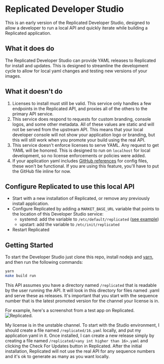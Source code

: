 # Replicated Developer Studio

This is an early version of the Replicated Developer Studio, designed to allow a developer to run a local API and quickly iterate while building a Replicated application.

## What it does do
The Replicated Developer Studio can provide YAML releases to Replicated for install and updates. This is designed to streamline the development cycle to allow for local yaml changes and testing new versions of your images.

## What it doesn't do
1. Licenses to install must still be valid. This service only handles a few endpoints in the Replicated API, and proxies all of the others to the primary API service. 
1. This service does respond to requests for custom branding, console logos, and some other metadata. All of these values are static and will not be served from the upstream API. This means that your local developer console will not show your application logo or branding, but this will still work when you promote your build using the real API.
1. This service doesn't enforce licenses to serve YAML. Any request to get YAML will be honored. This is designed to run on `localhost` for local development, so no license enforcements or policies were added.
1. If your application yaml includes [GitHub references](https://www.replicated.com/docs/kb/developer-resources/github-integration-config-files/) for config files, these won't be functional. If you are using this feature, you'll have to put the GitHub file inline for now.

## Configure Replicated to use this local API
- Start with a new installation of Replicated, or remove any previously install application.
- Configure Replicated by adding a `MARKET_BASE_URL` variable that points to the location of this Developer Studio service:
    - systemd:  add the variable to `/etc/default/replicated` ([see example](https://github.com/replicatedhq/studio/blob/master/config/systemd.md))
    - upstart: add the variable to `/etc/init/replicated`
- Restart Replicated


## Getting Started
To start the Developer Studio just clone this repo, install nodejs and [yarn](https://yarnpkg.com), and then run the following commands:
```bash
yarn
make build run
```

This API assumes you have a directory named `/replicated` that is readable by the user running the API. It will look in this directory for files named <sequence>.yaml and serve these as releases. It's important that you start with the sequence number that is the latest promoted version for the channel your license is in.

For example, here's a screenshot from a test app on Replicated.
![Replicated](https://github.com/replicatedhq/studio/blob/master/images/vendor-web.png). 

My license is in the unstable channel. To start with the Studio environment, I should create a file named `/replicated/16.yaml` locally, and put my application yaml in it. Once installed, I can create a new release simply by creating a file named `/replicated/<any int higher than 16>.yaml` and clicking the Check For Updates button in Replicated. After the initial installation, Replicated will not use the real API for any sequence numbers and it's ok to generate as many as you want locally.

